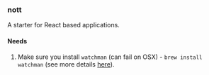 ### nott

A starter for React based applications.

#### Needs

1. Make sure you install `watchman` (can fail on OSX) - `brew install watchman` (see more details [here](https://github.com/facebookincubator/create-react-app/issues/871)).
